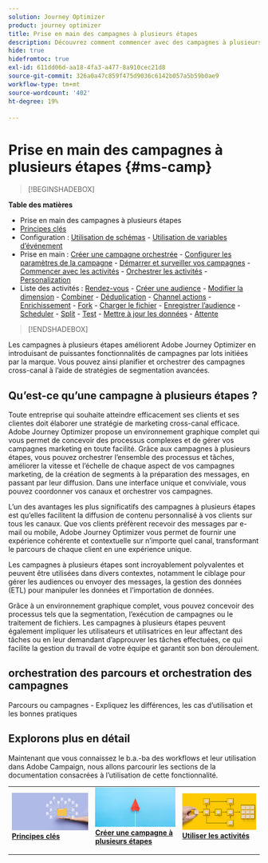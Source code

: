 ```yaml
---
solution: Journey Optimizer
product: journey optimizer
title: Prise en main des campagnes à plusieurs étapes
description: Découvrez comment commencer avec des campagnes à plusieurs étapes.
hide: true
hidefromtoc: true
exl-id: 611dd06d-aa18-4fa3-a477-8a910cec21d8
source-git-commit: 326a0a47c859f475d9036c6142b057a5b59b0ae9
workflow-type: tm+mt
source-wordcount: '402'
ht-degree: 19%

---
```


# Prise en main des campagnes à plusieurs étapes {#ms-camp}

>[!BEGINSHADEBOX]

**Table des matières**

* Prise en main des campagnes à plusieurs étapes
* [Principes clés](gs-campaign-creation.md)
* Configuration : [Utilisation de schémas](ms-schemas.md) - [Utilisation de variables d’événement](event-variables.md)
* Prise en main : [Créer une campagne orchestrée](create-ms-campaign.md) - [Configurer les paramètres de la campagne](ms-campaign-settings.md) - [Démarrer et surveiller vos campagnes](start-monitor-campaigns.md) - [Commencer avec les activités](activities/about-activities.md) - [Orchestrer les activités](orchestrate-activities.md) - [Personalization](ms-personalization.md)
* Liste des activités : [Rendez-vous](activities/and-join.md) - [Créer une audience](activities/build-audience.md) - [Modifier la dimension](activities/change-dimension.md) - [Combiner](activities/combine.md) - [Déduplication](activities/deduplication.md) - [Channel actions](activities/channels.md) - [Enrichissement](activities/enrichment.md) - [Fork](activities/fork.md) - [Charger le fichier](activities/load-file.md) - [Enregistrer l’audience](activities/reconciliation.md) - [Scheduler](activities/save-audience.md) - [Split](activities/scheduler.md) - [Test](activities/split.md) - [Mettre à jour les données](activities/test.md) - [Attente](activities/update-data.md) [ ](activities/wait.md)

>[!ENDSHADEBOX]

Les campagnes à plusieurs étapes améliorent Adobe Journey Optimizer en introduisant de puissantes fonctionnalités de campagnes par lots initiées par la marque. Vous pouvez ainsi planifier et orchestrer des campagnes cross-canal à l’aide de stratégies de segmentation avancées.

## Qu’est-ce qu’une campagne à plusieurs étapes ?

Toute entreprise qui souhaite atteindre efficacement ses clients et ses clientes doit élaborer une stratégie de marketing cross-canal efficace. Adobe Journey Optimizer propose un environnement graphique complet qui vous permet de concevoir des processus complexes et de gérer vos campagnes marketing en toute facilité. Grâce aux campagnes à plusieurs étapes, vous pouvez orchestrer l’ensemble des processus et tâches, améliorer la vitesse et l’échelle de chaque aspect de vos campagnes marketing, de la création de segments à la préparation des messages, en passant par leur diffusion. Dans une interface unique et conviviale, vous pouvez coordonner vos canaux et orchestrer vos campagnes.

L’un des avantages les plus significatifs des campagnes à plusieurs étapes est qu’elles facilitent la diffusion de contenu personnalisé à vos clients sur tous les canaux. Que vos clients préfèrent recevoir des messages par e-mail ou mobile, Adobe Journey Optimizer vous permet de fournir une expérience cohérente et contextuelle sur n’importe quel canal, transformant le parcours de chaque client en une expérience unique.

Les campagnes à plusieurs étapes sont incroyablement polyvalentes et peuvent être utilisées dans divers contextes, notamment le ciblage pour gérer les audiences ou envoyer des messages, la gestion des données (ETL) pour manipuler les données et l’importation de données.

Grâce à un environnement graphique complet, vous pouvez concevoir des processus tels que la segmentation, l’exécution de campagnes ou le traitement de fichiers. Les campagnes à plusieurs étapes peuvent également impliquer les utilisateurs et utilisatrices en leur affectant des tâches ou en leur demandant d’approuver les tâches effectuées, ce qui facilite la gestion du travail de votre équipe et garantit son bon déroulement.


## orchestration des parcours et orchestration des campagnes

Parcours ou campagnes - Expliquez les différences, les cas d’utilisation et les bonnes pratiques



## Explorons plus en détail

Maintenant que vous connaissez le b.a.-ba des workflows et leur utilisation dans Adobe Campaign, nous allons parcourir les sections de la documentation consacrées à l’utilisation de cette fonctionnalité.

<table style="table-layout:fixed"><tr style="border: 0;">
<td>
<a href="gs-campaign-creation.md">
<img alt="Accéder et gérer des workflows" src="assets/do-not-localize/workflow-access.jpeg">
</a>
<div>
<a href="gs-campaign-creation.md"><strong>Principes clés</strong></a>
</div>
<p>
</td>
<td>
<a href="create-ms-campaign.md">
<img alt="Lead" src="assets/do-not-localize/workflow-create.jpeg">
</a>
<div><a href="create-ms-campaign.md"><strong>Créer une campagne à plusieurs étapes</strong>
</div>
<p>
</td>
<td>
<a href="activities/about-activities.md">
<img alt="Peu fréquent" src="assets/do-not-localize/workflow-activities.jpeg">
</a>
<div>
<a href="activities/about-activities.md"><strong>Utiliser les activités</strong></a>
</div>
<p></td>
</tr></table>
